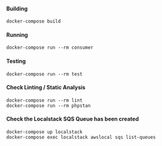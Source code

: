 #### Building

    docker-compose build

#### Running

    docker-compose run --rm consumer

#### Testing

    docker-compose run --rm test
    
#### Check Linting / Static Analysis

    docker-compose run --rm lint    
    docker-compose run --rm phpstan
    
#### Check the Localstack SQS Queue has been created
    
    docker-compose up localstack
    docker-compose exec localstack awslocal sqs list-queues
